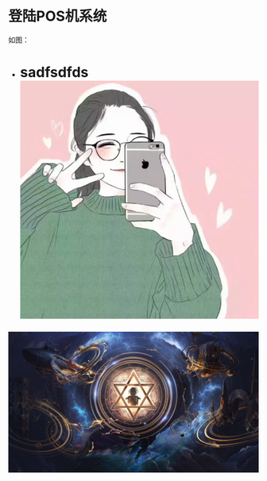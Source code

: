 # 登陆POS机系统

如图：

* # sadfsdfds![](/assets/20170624172712_irum3.thumb.700_0.jpeg)


![](/assets/bg1.jpg)

